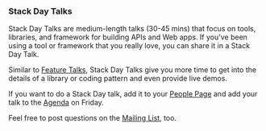 ### Stack Day Talks

Stack Day Talks are medium-length talks (30-45 mins) that focus on tools, libraries, and framework for building APIs and Web apps. If you've been using a tool or framework that you really love, you can share it in a Stack Day Talk.  

Similar to [Feature Talks](featured-talk), Stack Day Talks give you more time to get into the details of a library or coding pattern and even provide live demos. 

If you want to do a Stack Day talk, add it to your [People Page](speakers) and add your talk to the [Agenda](agenda) on Friday.

Feel free to post questions on the [Mailing List](https://groups.google.com/forum/#!forum/rest-fest), too.